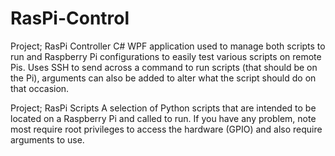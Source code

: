 # RasPi-Control

Project; RasPi Controller
C# WPF application used to manage both scripts to run and Raspberry Pi configurations to easily test various scripts on remote Pis. 
Uses SSH to send across a command to run scripts (that should be on the Pi), arguments can also be added to alter what the script should do on that occasion.


Project; RasPi Scripts
A selection of Python scripts that are intended to be located on a Raspberry Pi and called to run. If you have any problem, note most require root privileges to access the hardware (GPIO) and also require arguments to use.

